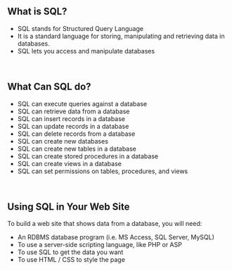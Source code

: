 ## What is SQL?

* SQL stands for Structured Query Language
* It is a standard language for storing, manipulating and retrieving data in databases.
* SQL lets you access and manipulate databases

&nbsp;

## What Can SQL do?
* SQL can execute queries against a database
* SQL can retrieve data from a database
* SQL can insert records in a database
* SQL can update records in a database
* SQL can delete records from a database
* SQL can create new databases
* SQL can create new tables in a database
* SQL can create stored procedures in a database
* SQL can create views in a database
* SQL can set permissions on tables, procedures, and views

&nbsp;

## Using SQL in Your Web Site
To build a web site that shows data from a database, you will need:

  * An RDBMS database program (i.e. MS Access, SQL Server, MySQL)
  * To use a server-side scripting language, like PHP or ASP
  * To use SQL to get the data you want
  * To use HTML / CSS to style the page


